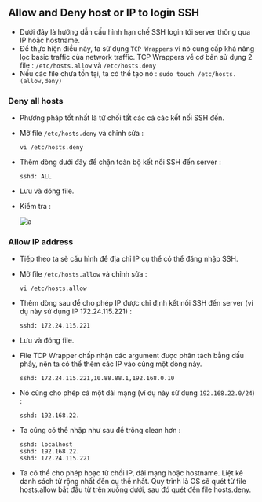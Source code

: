 ## Allow and Deny host or IP to login SSH

- Dưới đây là hướng dẫn cấu hình hạn chế SSH login tới server thông qua IP hoặc hostname.
- Để thực hiện điều này, ta sử dụng `TCP Wrappers` vì nó cung cấp khả năng lọc basic traffic của network traffic. TCP Wrappers về cơ bản sử dụng 2 file : `/etc/hosts.allow` và `/etc/hosts.deny`
- Nếu các file chưa tồn tại, ta có thể tạo nó : `sudo touch /etc/hosts.(allow,deny)`

### Deny all hosts

- Phương pháp tốt nhất là từ chối tất các cả các kết nối SSH đến.
- Mở file `/etc/hosts.deny` và chỉnh sửa :
    ```
    vi /etc/hosts.deny
    ```
- Thêm dòng dưới đây để chặn toàn bộ kết nối SSH đến server :
    ```
    sshd: ALL
    ```
- Lưu và đóng file.
- Kiểm tra :

    ![a](https://imgur.com/e3Ri5Kw.png)

### Allow IP address

- Tiếp theo ta sẽ cấu hình để địa chỉ IP cụ thể có thể đăng nhập SSH.
- Mở file `/etc/hosts.allow` và chỉnh sửa :
    ```
    vi /etc/hosts.allow
    ```
- Thêm dòng sau để cho phép IP được chỉ định kết nối SSH đến server (ví dụ này sử dụng IP 172.24.115.221) :
    ```
    sshd: 172.24.115.221
    ```
- Lưu và đóng file.

- File TCP Wrapper chấp nhận các argument được phân tách bằng dấu phẩy, nên ta có thể thêm các IP vào cùng một dòng này.
    ```
    sshd: 172.24.115.221,10.88.88.1,192.168.0.10
    ```
- Nó cũng cho phép cả một dải mạng (ví dụ này sử dụng `192.168.22.0/24`) :
    ```
    sshd: 192.168.22.
    ```
- Ta cũng có thể nhập như sau để trông clean hơn :
    ```
    sshd: localhost
    sshd: 192.168.22.
    sshd: 172.24.115.221
    ```
- Ta có thể cho phép hoạc từ chối IP, dải mạng hoặc hostname. Liệt kê danh sách từ rộng nhất đến cụ thể nhất. Quy trình là OS sẽ quét từ file hosts.allow bắt đầu từ trên xuống dưới, sau đó quét đến file hosts.deny.